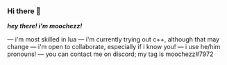 ### Hi there 👋

<!--
**moochezz/moochezz** is a ✨ _special_ ✨ repository because its `README.md` (this file) appears on your GitHub profile.

Here are some ideas to get you started:

- 🔭 I’m currently working on ...
- 🌱 I’m currently learning ...
- 👯 I’m looking to collaborate on ...
- 🤔 I’m looking for help with ...
- 💬 Ask me about ...
- 📫 How to reach me: ...
- 😄 Pronouns: ...
- ⚡ Fun fact: ...
-->

***hey there! i'm moochezz!***

 — i'm most skilled in lua
 — i'm currently trying out c++, although that may change
 — i'm open to collaborate, especially if i know you!
 — i use he/him pronouns!
 — you can contact me on discord; my tag is moochezz#7972
